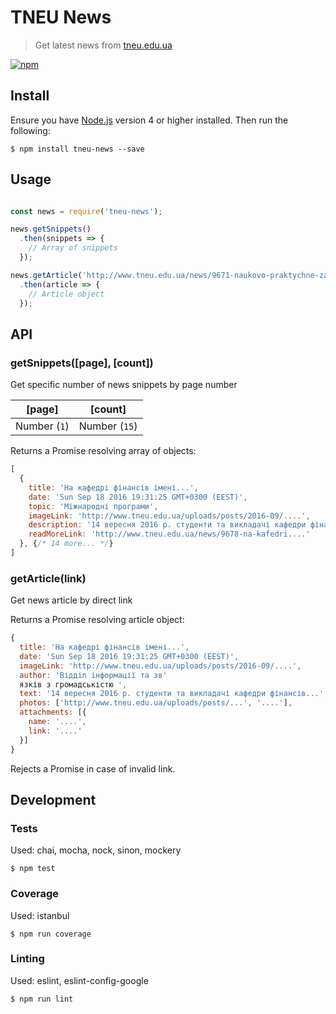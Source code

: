 # TNEU News

> Get latest news from [tneu.edu.ua](http://www.tneu.edu.ua/news/)

[![npm](https://img.shields.io/npm/v/tneu-news.svg?maxAge=2592000)](https://www.npmjs.com/package/tneu-news)

## Install

Ensure you have [Node.js](https://nodejs.org) version 4 or higher installed. Then run the following:

```
$ npm install tneu-news --save
```

## Usage

```javascript

const news = require('tneu-news');

news.getSnippets()
  .then(snippets => {
    // Array of snippets
  });

news.getArticle('http://www.tneu.edu.ua/news/9671-naukovo-praktychne-zabezpechennia.html')
  .then(article => {
    // Article object
  });

```

## API

### getSnippets([page], [count])

Get specific number of news snippets by page number

| [page]       | [count]       |
| ------------ | ------------- |
| Number (`1`) | Number (`15`) |

Returns a Promise resolving array of objects:

```javascript
[
  {
    title: 'На кафедрі фінансів імені...',
    date: 'Sun Sep 18 2016 19:31:25 GMT+0300 (EEST)',
    topic: 'Міжнародні програми',
    imageLink: 'http://www.tneu.edu.ua/uploads/posts/2016-09/....',
    description: '14 вересня 2016 р. студенти та викладачі кафедри фінансів...',
    readMoreLink: 'http://www.tneu.edu.ua/news/9678-na-kafedri....'
  }, {/* 14 more... */}
]
```

### getArticle(link)

Get news article by direct link

Returns a Promise resolving article object:

```javascript
{
  title: 'На кафедрі фінансів імені...',
  date: 'Sun Sep 18 2016 19:31:25 GMT+0300 (EEST)',
  imageLink: 'http://www.tneu.edu.ua/uploads/posts/2016-09/....',
  author: 'Відділ інформації та зв'
  язків з громадськістю ',
  text: '14 вересня 2016 р. студенти та викладачі кафедри фінансів...',
  photos: ['http://www.tneu.edu.ua/uploads/posts/...', '....'],
  attachments: [{
    name: '....',
    link: '....'
  }]
}
```

Rejects a Promise in case of invalid link.

## Development

### Tests

Used: chai, mocha, nock, sinon, mockery

```
$ npm test
```

### Coverage

Used: istanbul

```
$ npm run coverage
```

### Linting

Used: eslint, eslint-config-google

```
$ npm run lint
```
